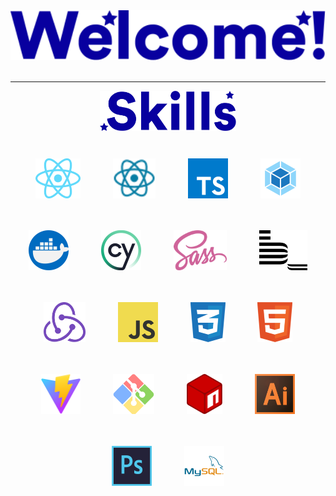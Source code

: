 <div align="center">
<img style="height: 5rem" src="https://github.com/sleeplessglory/sleeplessglory/raw/main/assets/Welcome!.svg" alt="Welcome!"/><br><br>
</div>

<hr>
<div align="center">
<img style="height: 4rem" src="https://github.com/sleeplessglory/sleeplessglory/raw/main/assets/Skills.svg" alt="Skills"/><br><br>
<a href="https://react.dev/"><img style="margin: 1.5rem; height: 4rem" src="https://github.com/sleeplessglory/sleeplessglory/raw/main/assets/React.png" alt="React" title="React" /></a>
<a href="https://reactnative.dev/"><img style="margin: 1.5rem; height: 4rem" src="https://github.com/sleeplessglory/sleeplessglory/raw/main/assets/React-Native.svg" alt="React Native" title="React Native"/></a>
<a href="https://www.typescriptlang.org/"><img style="margin: 1.5rem; height: 4rem" src="https://github.com/sleeplessglory/sleeplessglory/raw/main/assets/TypeScript.svg" alt="TypeScript" title="TypeScript" /></a>
<a href="https://webpack.js.org/"><img style="margin: 1.5rem; height: 4rem" src="https://github.com/sleeplessglory/sleeplessglory/raw/main/assets/Webpack.svg" alt="Webpack" title="Webpack" /></a>
<a href="https://www.docker.com/"><img style="margin: 1.5rem; height: 4rem" src="https://github.com/sleeplessglory/sleeplessglory/raw/main/assets/Docker.png" alt="Docker" title="Docker" /></a>
<a href="https://www.cypress.io/"><img style="margin: 1.5rem; height: 4rem" src="https://github.com/sleeplessglory/sleeplessglory/raw/main/assets/Cypress.svg" alt="Cypress" title="Cypress" /></a>
<a href="https://sass-lang.com/"><img style="margin: 1.5rem; height: 4rem" src="https://github.com/sleeplessglory/sleeplessglory/raw/main/assets/SASS.svg" alt="SASS/SCSS" title="SASS/SCSS" /></a>
<a href="https://en.bem.info/"><img style="margin: 1.5rem; height: 4rem" src="https://github.com/sleeplessglory/sleeplessglory/raw/main/assets/BEM.svg" alt="BEM" title="BEM" /></a>
<a href="https://redux.js.org/"><img style="margin: 1.5rem; height: 4rem" src="https://github.com/sleeplessglory/sleeplessglory/raw/main/assets/Redux.svg" alt="Redux" title="Redux" /></a>
<a href="https://en.wikipedia.org/wiki/JavaScript"><img style="margin: 1.5rem; height: 4rem" src="https://github.com/sleeplessglory/sleeplessglory/raw/main/assets/JavaScript.svg" alt="JavaScript" title="JavaScript" /></a>
<a href="https://www.w3schools.com/css/"><img style="margin: 1.5rem; height: 4rem" src="https://github.com/sleeplessglory/sleeplessglory/raw/main/assets/CSS-3.svg" alt="CSS" title="CSS" /></a>
<a href="https://www.w3schools.com/html/"><img style="margin: 1.5rem; height: 4rem" src="https://github.com/sleeplessglory/sleeplessglory/raw/main/assets/HTML-5.svg" alt="HTML" title="HTML" /></a>
<a href="https://vite.dev/"><img style="margin: 1.5rem; height: 4rem" src="https://github.com/sleeplessglory/sleeplessglory/raw/main/assets/Vite.svg" alt="Vite" title="Vite" /></a>
<a href="https://git-scm.com/"><img style="margin: 1.5rem; height: 4rem" src="https://github.com/sleeplessglory/sleeplessglory/raw/main/assets/Git-Bash.svg" alt="Git Bash" title="Git Bash" /></a>
<a href="https://www.npmjs.com/"><img style="margin: 1.5rem; height: 4rem" src="https://github.com/sleeplessglory/sleeplessglory/raw/main/assets/NPM.svg" alt="NPM" title="NPM" /></a>
<a href="https://www.adobe.com/products/illustrator.html"><img style="margin: 1.5rem; height: 4rem" src="https://github.com/sleeplessglory/sleeplessglory/raw/main/assets/Adobe-Illustrator.png" alt="Adobe Illustrator" title="Adobe Illustrator" /></a>
<a href="https://www.adobe.com/products/photoshop.html"><img style="margin: 1.5rem; height: 4rem" src="https://github.com/sleeplessglory/sleeplessglory/raw/main/assets/Adobe-Photoshop.png" alt="Adobe Photoshop" title="Adobe Photoshop" /></a>
<a href="https://www.mysql.com/"><img style="margin: 1.5rem; height: 4rem" src="https://github.com/sleeplessglory/sleeplessglory/raw/main/assets/MySQL.png" alt="MySQL" title="MySQL" /></a>
</div>
<!--
**sleeplessglory/sleeplessglory** is a ✨ _special_ ✨ repository because its `README.md` (this file) appears on your GitHub profile.

Here are some ideas to get you started:

- 🔭 I’m currently working on ...
- 🌱 I’m currently learning ...
- 👯 I’m looking to collaborate on ...
- 🤔 I’m looking for help with ...
- 💬 Ask me about ...
- 📫 How to reach me: ...
- 😄 Pronouns: ...
- ⚡ Fun fact: ...
-->
